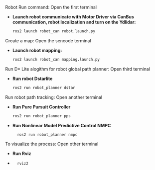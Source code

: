 Robot Run command:
Open the first terminal
- **Launch robot communicate with Motor Driver via CanBus communication, robot localization and turn on the Ydlidar:**
    ```sh
    ros2 launch robot_can robot.launch.py
    ```

Create a map:
Open the sencode terminal 
- **Launch robot mapping:**
    ```sh
    ros2 launch robot_can mapping.launch.py
    ```
Run D* Lite alogithm for robot global path planner:
Open third terminal
- **Run robot Dstarlite**
  ```sh
  ros2 run robot_planner dstar
  ```
Run robot path tracking:
Open another terminal
- **Run Pure Pursuit Controller**
    ```sh
    ros2 run robot_planner pps
    ```
- **Run Nonlinear Model Predictive Control NMPC**
  ```sh
    ros2 run robot_planner nmpc
  ```

To visualize the process:
Open other terminal
- **Run Rviz**
- ```sh
    rviz2
  ```
  
    
